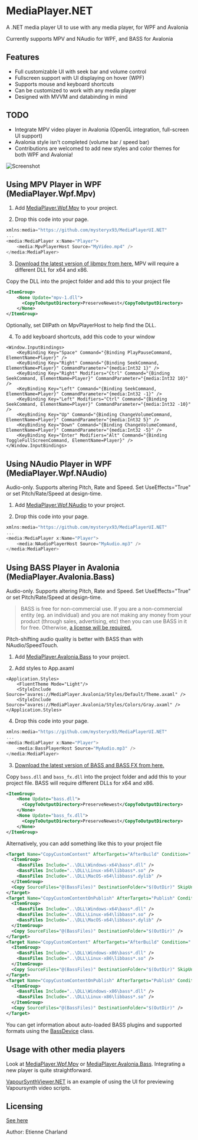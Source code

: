 # MediaPlayer.NET

A .NET media player UI to use with any media player, for WPF and Avalonia

Currently supports MPV and NAudio for WPF, and BASS for Avalonia

## Features

* Full customizable UI with seek bar and volume control
* Fullscreen support with UI displaying on hover (WPF)
* Supports mouse and keyboard shortcuts
* Can be customized to work with any media player
* Designed with MVVM and databinding in mind

## TODO

- Integrate MPV video player in Avalonia (OpenGL integration, full-screen UI support)
- Avalonia style isn't completed (volume bar / speed bar)
- Contributions are welcomed to add new styles and color themes for both WPF and Avalonia!

![Screenshot](https://github.com/mysteryx93/MediaPlayerUI.NET/blob/master/Screenshot.png)

## Using MPV Player in WPF (MediaPlayer.Wpf.Mpv)

1. Add [MediaPlayer.Wpf.Mpv](https://www.nuget.org/packages/MediaPlayer.Wpf.Mpv/) to your project.

2. Drop this code into your page.
```csharp
xmlns:media="https://github.com/mysteryx93/MediaPlayerUI.NET"
...
<media:MediaPlayer x:Name="Player">
    <media:MpvPlayerHost Source="MyVideo.mp4" />
</media:MediaPlayer>
```

3. [Download the latest version of libmpv from here.](https://mpv.io/installation/) MPV will require a different DLL for x64 and x86.

Copy the DLL into the project folder and add this to your project file

```xml
<ItemGroup>
    <None Update="mpv-1.dll">
      <CopyToOutputDirectory>PreserveNewest</CopyToOutputDirectory>
    </None>
</ItemGroup>
```

Optionally, set DllPath on MpvPlayerHost to help find the DLL.

4. To add keyboard shortcuts, add this code to your window

```xaml
<Window.InputBindings>
    <KeyBinding Key="Space" Command="{Binding PlayPauseCommand, ElementName=Player}" />
    <KeyBinding Key="Right" Command="{Binding SeekCommand, ElementName=Player}" CommandParameter="{media:Int32 1}" />
    <KeyBinding Key="Right" Modifiers="Ctrl" Command="{Binding SeekCommand, ElementName=Player}" CommandParameter="{media:Int32 10}" />
    <KeyBinding Key="Left" Command="{Binding SeekCommand, ElementName=Player}" CommandParameter="{media:Int32 -1}" />
    <KeyBinding Key="Left" Modifiers="Ctrl" Command="{Binding SeekCommand, ElementName=Player}" CommandParameter="{media:Int32 -10}" />
    <KeyBinding Key="Up" Command="{Binding ChangeVolumeCommand, ElementName=Player}" CommandParameter="{media:Int32 5}" />
    <KeyBinding Key="Down" Command="{Binding ChangeVolumeCommand, ElementName=Player}" CommandParameter="{media:Int32 -5}" />
    <KeyBinding Key="Enter" Modifiers="Alt" Command="{Binding ToggleFullScreenCommand, ElementName=Player}" />
</Window.InputBindings>
```

## Using NAudio Player in WPF (MediaPlayer.Wpf.NAudio)

Audio-only. Supports altering Pitch, Rate and Speed. Set UseEffects="True" or set Pitch/Rate/Speed at design-time.

1. Add [MediaPlayer.Wpf.NAudio](https://www.nuget.org/packages/MediaPlayer.Wpf.NAudio/) to your project.

2. Drop this code into your page.
```csharp
xmlns:media="https://github.com/mysteryx93/MediaPlayerUI.NET"
...
<media:MediaPlayer x:Name="Player">
    <media:NAudioPlayerHost Source="MyAudio.mp3" />
</media:MediaPlayer>
```

## Using BASS Player in Avalonia (MediaPlayer.Avalonia.Bass)

Audio-only. Supports altering Pitch, Rate and Speed. Set UseEffects="True" or set Pitch/Rate/Speed at design-time.

> BASS is free for non-commercial use. If you are a non-commercial entity (eg. an individual) and you are not making any money from your product (through sales, advertising, etc) then you can use BASS in it for free. Otherwise, [a license will be required.](https://www.un4seen.com/)

Pitch-shifting audio quality is better with BASS than with NAudio/SpeedTouch.

1. Add [MediaPlayer.Avalonia.Bass](https://www.nuget.org/packages/MediaPlayer.Avalonia.Bass/) to your project.

2. Add styles to App.axaml

```xaml
<Application.Styles>
    <FluentTheme Mode="Light"/>
    <StyleInclude Source="avares://MediaPlayer.Avalonia/Styles/Default/Theme.axaml" />
    <StyleInclude Source="avares://MediaPlayer.Avalonia/Styles/Colors/Gray.axaml" />
</Application.Styles>
```

4. Drop this code into your page.
```csharp
xmlns:media="https://github.com/mysteryx93/MediaPlayerUI.NET"
...
<media:MediaPlayer x:Name="Player">
    <media:BassPlayerHost Source="MyAudio.mp3" />
</media:MediaPlayer>
```

3. [Download the latest version of BASS and BASS FX from here.](https://www.un4seen.com/)

Copy `bass.dll` and `bass_fx.dll` into the project folder and add this to your project file. BASS will require different DLLs for x64 and x86.

```xml
<ItemGroup>
    <None Update="bass.dll">
      <CopyToOutputDirectory>PreserveNewest</CopyToOutputDirectory>
    </None>
    <None Update="bass_fx.dll">
      <CopyToOutputDirectory>PreserveNewest</CopyToOutputDirectory>
    </None>
</ItemGroup>
```

Alternatively, you can add something like this to your project file

```xml
<Target Name="CopyCustomContent" AfterTargets="AfterBuild" Condition=" '$(Platform)' != 'x86' ">
  <ItemGroup>
    <BassFiles Include="..\DLL\Windows-x64\bass*.dll" />
    <BassFiles Include="..\DLL\Linux-x64\libbass*.so" />
    <BassFiles Include="..\DLL\MacOS-x64\libbass*.dylib" />
  </ItemGroup>
  <Copy SourceFiles="@(BassFiles)" DestinationFolder="$(OutDir)" SkipUnchangedFiles="true" />
</Target>
<Target Name="CopyCustomContentOnPublish" AfterTargets="Publish" Condition=" '$(Platform)' != 'x86' ">
  <ItemGroup>
    <BassFiles Include="..\DLL\Windows-x64\bass*.dll" />
    <BassFiles Include="..\DLL\Linux-x64\libbass*.so" />
    <BassFiles Include="..\DLL\MacOS-x64\libbass*.dylib" />
  </ItemGroup>
  <Copy SourceFiles="@(BassFiles)" DestinationFolder="$(OutDir)" />
</Target>
<Target Name="CopyCustomContent" AfterTargets="AfterBuild" Condition=" '$(Platform)' == 'x86' ">
  <ItemGroup>
    <BassFiles Include="..\DLL\Windows-x86\bass*.dll" />
    <BassFiles Include="..\DLL\Linux-x86\libbass*.so" />
  </ItemGroup>
  <Copy SourceFiles="@(BassFiles)" DestinationFolder="$(OutDir)" SkipUnchangedFiles="true" />
</Target>
<Target Name="CopyCustomContentOnPublish" AfterTargets="Publish" Condition=" '$(Platform)' == 'x86' ">
  <ItemGroup>
    <BassFiles Include="..\DLL\Windows-x86\bass*.dll" />
    <BassFiles Include="..\DLL\Linux-x86\libbass*.so" />
  </ItemGroup>
  <Copy SourceFiles="@(BassFiles)" DestinationFolder="$(OutDir)" />
</Target>
```

You can get information about auto-loaded BASS plugins and supported formats using the [BassDevice](https://github.com/mysteryx93/MediaPlayerUI.NET/blob/master/Avalonia.Bass/BassDevice.cs) class.

## Usage with other media players

Look at [MediaPlayer.Wpf.Mpv](https://github.com/mysteryx93/MediaPlayerUI.NET/tree/master/Wpf.Mpv) or [MediaPlayer.Avalonia.Bass](https://github.com/mysteryx93/MediaPlayerUI.NET/tree/master/Avalonia.Bass). Integrating a new player is quite straightforward.

[VapourSynthViewer.NET](https://github.com/mysteryx93/VapourSynthViewer.NET) is an example of using the UI for previewing Vapoursynth video scripts.

## Licensing

[See here](https://github.com/hudec117/Mpv.NET#licensing)

Author: Etienne Charland
